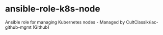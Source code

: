 # ansible-role-k8s-node
Ansible role for managing Kubernetes nodes - Managed by CultClassik/iac-github-mgmt (Github)

